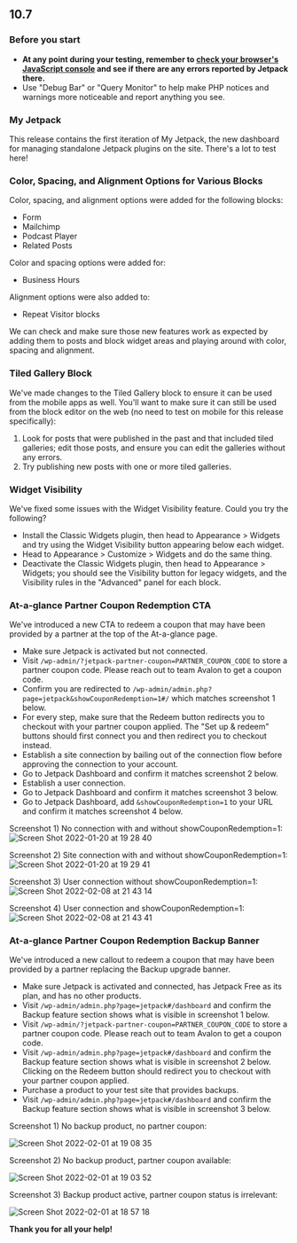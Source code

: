 ## 10.7

### Before you start

- **At any point during your testing, remember to [check your browser's JavaScript console](https://codex.wordpress.org/Using_Your_Browser_to_Diagnose_JavaScript_Errors#Step_3:_Diagnosis) and see if there are any errors reported by Jetpack there.**
- Use "Debug Bar" or "Query Monitor" to help make PHP notices and warnings more noticeable and report anything you see.

### My Jetpack

This release contains the first iteration of My Jetpack, the new dashboard for managing standalone Jetpack plugins on the site. There's a lot to test here! 


### Color, Spacing, and Alignment Options for Various Blocks

Color, spacing, and alignment options were added for the following blocks:

- Form 
- Mailchimp
- Podcast Player
- Related Posts

Color and spacing options were added for:

- Business Hours

Alignment options were also added to:

- Repeat Visitor blocks

We can check and make sure those new features work as expected by adding them to posts and block widget areas and playing around with color, spacing and alignment.

### Tiled Gallery Block

We've made changes to the Tiled Gallery block to ensure it can be used from the mobile apps as well. You'll want to make sure it can still be used from the block editor on the web (no need to test on mobile for this release specifically):

1. Look for posts that were published in the past and that included tiled galleries; edit those posts, and ensure you can edit the galleries without any errors.
2. Try publishing new posts with one or more tiled galleries.

### Widget Visibility

We've fixed some issues with the Widget Visibility feature. Could you try the following?

- Install the Classic Widgets plugin, then head to Appearance > Widgets and try using the Widget Visibility button appearing below each widget.
- Head to Appearance > Customize > Widgets and do the same thing.
- Deactivate the Classic Widgets plugin, then head to Appearance > Widgets; you should see the Visibility button for legacy widgets, and the Visibility rules in the "Advanced" panel for each block.

### At-a-glance Partner Coupon Redemption CTA

We've introduced a new CTA to redeem a coupon that may have been provided by a partner at the top of the At-a-glance page.

- Make sure Jetpack is activated but not connected.
- Visit `/wp-admin/?jetpack-partner-coupon=PARTNER_COUPON_CODE` to store a partner coupon code. Please reach out to team Avalon to get a coupon code.
- Confirm you are redirected to `/wp-admin/admin.php?page=jetpack&showCouponRedemption=1#/` which matches screenshot 1 below.
- For every step, make sure that the Redeem button redirects you to checkout with your partner coupon applied. The "Set up & redeem" buttons should first connect you and then redirect you to checkout instead.
- Establish a site connection by bailing out of the connection flow before approving the connection to your account.
- Go to Jetpack Dashboard and confirm it matches screenshot 2 below.
- Establish a user connection.
- Go to Jetpack Dashboard and confirm it matches screenshot 3 below.
- Go to Jetpack Dashboard, add `&showCouponRedemption=1` to your URL and confirm it matches screenshot 4 below.

Screenshot 1) No connection with and without showCouponRedemption=1:
![Screen Shot 2022-01-20 at 19 28 40](https://user-images.githubusercontent.com/22746396/150391173-39ae5381-a9ce-4fb4-ae70-954a3d28266e.png)

Screenshot 2) Site connection with and without showCouponRedemption=1:
![Screen Shot 2022-01-20 at 19 29 41](https://user-images.githubusercontent.com/22746396/150391194-e9ce9d7d-a93c-4a4e-9e26-e631c0406517.png)

Screenshot 3) User connection without showCouponRedemption=1:
![Screen Shot 2022-02-08 at 21 43 14](https://user-images.githubusercontent.com/22746396/153063496-80f4423d-d9d3-456c-a19e-c2c3bb108163.png)

Screenshot 4) User connection and showCouponRedemption=1:
![Screen Shot 2022-02-08 at 21 43 41](https://user-images.githubusercontent.com/22746396/153063516-8d121e0a-0fb1-4a71-b296-5339965393f7.png)

### At-a-glance Partner Coupon Redemption Backup Banner

We've introduced a new callout to redeem a coupon that may have been provided by a partner replacing the Backup upgrade banner.

- Make sure Jetpack is activated and connected, has Jetpack Free as its plan, and has no other products.
- Visit `/wp-admin/admin.php?page=jetpack#/dashboard` and confirm the Backup feature section shows what is visible in screenshot 1 below.
- Visit `/wp-admin/?jetpack-partner-coupon=PARTNER_COUPON_CODE` to store a partner coupon code. Please reach out to team Avalon to get a coupon code.
- Visit `/wp-admin/admin.php?page=jetpack#/dashboard` and confirm the Backup feature section shows what is visible in screenshot 2 below. Clicking on the Redeem button should redirect you to checkout with your partner coupon applied.
- Purchase a product to your test site that provides backups.
- Visit `/wp-admin/admin.php?page=jetpack#/dashboard` and confirm the Backup feature section shows what is visible in screenshot 3 below.

Screenshot 1) No backup product, no partner coupon:

![Screen Shot 2022-02-01 at 19 08 35](https://user-images.githubusercontent.com/22746396/152016113-1da5365c-3f54-40c9-b079-47e97767bd40.png)

Screenshot 2) No backup product, partner coupon available:

![Screen Shot 2022-02-01 at 19 03 52](https://user-images.githubusercontent.com/22746396/152016107-bf474b8b-2970-44f5-b11a-b5f997bb613c.png)

Screenshot 3) Backup product active, partner coupon status is irrelevant:

![Screen Shot 2022-02-01 at 18 57 18](https://user-images.githubusercontent.com/22746396/152016100-6fe4a8f5-4ac4-482e-9501-8ed7f216f592.png)

**Thank you for all your help!**
